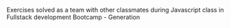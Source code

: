 Exercises solved as a team with other classmates during Javascript class in Fullstack development Bootcamp - Generation
